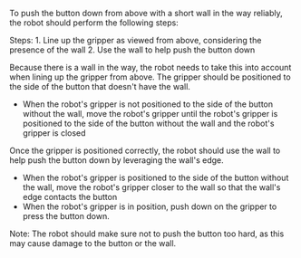To push the button down from above with a short wall in the way reliably, the robot should perform the following steps:

Steps:  1. Line up the gripper as viewed from above, considering the presence of the wall  2. Use the wall to help push the button down

Because there is a wall in the way, the robot needs to take this into account when lining up the gripper from above. The gripper should be positioned to the side of the button that doesn't have the wall. 

- When the robot's gripper is not positioned to the side of the button without the wall, move the robot's gripper until the robot's gripper is positioned to the side of the button without the wall and the robot's gripper is closed

Once the gripper is positioned correctly, the robot should use the wall to help push the button down by leveraging the wall's edge.

- When the robot's gripper is positioned to the side of the button without the wall, move the robot's gripper closer to the wall so that the wall's edge contacts the button
- When the robot's gripper is in position, push down on the gripper to press the button down. 

Note: The robot should make sure not to push the button too hard, as this may cause damage to the button or the wall.